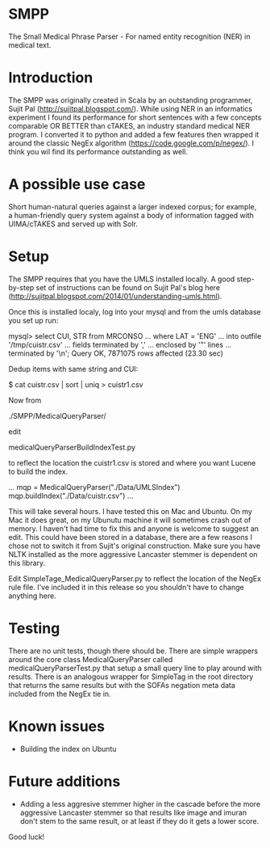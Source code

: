 # SMPP
The Small Medical Phrase Parser - For named entity recognition (NER) in medical text.

# Introduction
The SMPP was originally created in Scala by an outstanding programmer, Sujit Pal (http://sujitpal.blogspot.com/). While using NER in an informatics experiment I found its performance for short sentences with a few concepts comparable OR BETTER than cTAKES, an industry standard medical NER program. I converted it to python and added a few features then wrapped it around the classic NegEx algorithm (https://code.google.com/p/negex/). I think you wil find its performance outstanding as well. 

# A possible use case
Short human-natural queries against a larger indexed corpus; for example, a human-friendly query system against a body of information tagged with UIMA/cTAKES and served up with Solr. 

# Setup
The SMPP requires that you have the UMLS installed locally. A good step-by-step set of instructions can be found on Sujit Pal's blog here (http://sujitpal.blogspot.com/2014/01/understanding-umls.html).

Once this is installed localy, log into your mysql and from the umls database you set up run:

mysql> select CUI, STR from MRCONSO 
...    where LAT = 'ENG' 
...    into outfile '/tmp/cuistr.csv' 
...    fields terminated by ',' 
...    enclosed by '"' lines 
...    terminated by '\n';
Query OK, 7871075 rows affected (23.30 sec)

Dedup items with same string and CUI:

$ cat cuistr.csv | sort | uniq > cuistr1.csv

Now from 

./SMPP/MedicalQueryParser/ 

edit 

medicalQueryParserBuildIndexTest.py

to reflect the location the cuistr1.csv is stored and where you want Lucene to build the index. 

...
mqp = MedicalQueryParser("./Data/UMLSIndex")
mqp.buildIndex("./Data/cuistr.csv")
...

This will take several hours. I have tested this on Mac and Ubuntu. On my Mac it does great, on my Ubunutu machine it will sometimes crash out of memory. I haven't had time to fix this and anyone is welcome to suggest an edit. This could have been stored in a database, there are a few reasons I chose not to switch it from Sujit's original construction. Make sure you have NLTK installed as the more aggressive Lancaster stemmer is dependent on this library.

Edit SimpleTage_MedicalQueryParser.py to reflect the location of the NegEx rule file. I've included it in this release so you shouldn't have to change anything here. 

# Testing

There are no unit tests, though there should be. There are simple wrappers around the core class MedicalQueryParser called medicalQueryParserTest.py that setup a small query line to play around with results. There is an analogous wrapper for SimpleTag in the root directory that returns the same results but with the SOFAs negation meta data included from the NegEx tie in. 

# Known issues
- Building the index on Ubuntu 

# Future additions
- Adding a less aggresive stemmer higher in the cascade before the more aggressive Lancaster stemmer so that results like image and imuran don't stem to the same result, or at least if they do it gets a lower score. 

Good luck!
